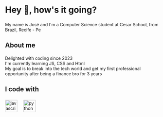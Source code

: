 <h1 align="left">Hey 👋, how's it going?</h1>

###

<p align="left">My name is José and I'm a Computer Science student at Cesar School, from Brazil, Recife - Pe</p>

###

<h2 align="left">About me</h2>

###

<p align="left">Delighted with coding since 2023 <br>I'm currently learning JS, CSS and Html <br>My goal is to break into the tech world and get my first professional opportunity after being a finance bro for 3 years</p>

###

<h2 align="left">I code with</h2>

###

<div align="left">
  <img src="https://cdn.jsdelivr.net/gh/devicons/devicon/icons/javascript/javascript-original.svg" height="40" alt="javascript logo"  />
  <img width="12" />
  <img src="https://cdn.jsdelivr.net/gh/devicons/devicon/icons/python/python-original.svg" height="40" alt="python logo"  />
</div>

###
